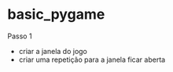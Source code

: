 # basic_pygame
Passo 1 <br>
- criar a janela do jogo <br>
- criar uma repetição para a janela ficar aberta <br>

